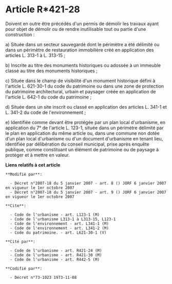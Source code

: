 # Article R*421-28

Doivent en outre être précédés d'un permis de démolir les travaux ayant pour objet de démolir ou de rendre inutilisable tout
ou partie d'une construction :

a) Située dans un secteur sauvegardé dont le périmètre a été délimité ou dans un périmètre de restauration immobilière créé
en application des articles L. 313-1 à L. 313-15 ;

b) Inscrite au titre des monuments historiques ou adossée à un immeuble classé au titre des monuments historiques ;

c) Située dans le champ de visibilité d'un monument historique défini à l'article L. 621-30-1 du code du patrimoine ou dans
une zone de protection du patrimoine architectural, urbain et paysager créée en application de l'article L. 642-1 du code du
patrimoine ;

d) Située dans un site inscrit ou classé en application des articles L. 341-1 et L. 341-2 du code de l'environnement ;

e) Identifiée comme devant être protégée par un plan local d'urbanisme, en application du 7° de l'article L. 123-1, située
dans un périmètre délimité par le plan en application du même article ou, dans une commune non dotée d'un plan local
d'urbanisme ou d'un document d'urbanisme en tenant lieu, identifiée par délibération du conseil municipal, prise après
enquête publique, comme constituant un élément de patrimoine ou de paysage à protéger et à mettre en valeur.

**Liens relatifs à cet article**

	**Modifié par**:

	  - Décret n°2007-18 du 5 janvier 2007 - art. 8 () JORF 6 janvier 2007 en vigueur le 1er octobre 2007
	  - Décret n°2007-18 du 5 janvier 2007 - art. 9 () JORF 6 janvier 2007 en vigueur le 1er octobre 2007

	**Cite**:

	  - Code de l'urbanisme - art. L123-1 (M)
	  - Code de l'urbanisme L313-1 à L313-15, L123-1
	  - Code de l'environnement - art. L341-1 (M)
	  - Code de l'environnement - art. L341-2 (M)
	  - Code du patrimoine. - art. L621-30-1 (V)

	**Cité par**:

	  - Code de l'urbanisme - art. R421-24 (M)
	  - Code de l'urbanisme - art. R421-30 (M)
	  - Code de l'urbanisme - art. R442-5 (M)

	**Codifié par**:

	  - Décret n°73-1023 1973-11-08

